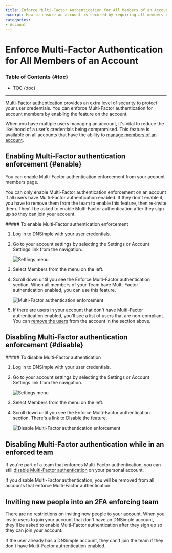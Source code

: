 ```yaml
---
title: Enforce Multi-Factor Authentication for All Members of an Account
excerpt: How to ensure an account is secured by requiring all members of an account to use Multi-Factor authentication.
categories:
- Account
---
```


# Enforce Multi-Factor Authentication for All Members of an Account

### Table of Contents {#toc}

* TOC
{:toc}

---

[Multi-Factor authentication](/articles/multi-factor-authentication/) provides an extra level of security to protect your user credentials. You can enforce Multi-Factor authentication for account members by enabling the feature on the account.

When you have multiple users managing an account, it's vital to reduce the likelihood of a user's credentials being compromised. This feature is available on all accounts that have the ability to [manage members of an account](/articles/account-users/).

## Enabling Multi-Factor authentication enforcement {#enable}

You can enable Multi-Factor authentication enforcement from your account members page.

You can only enable Multi-Factor authentication enforcement on an account if all users have Multi-Factor authentication enabled. If they don't enable it, you have to remove them from the team to enable this feature, then re-invite them. They'll be asked to enable Multi-Factor authentication after they sign up so they can join your account.

<div class="section-steps" markdown="1">
##### To enable Multi-Factor authentication enforcement

1.  Log in to DNSimple with your user credentials.
1.  Go to your account settings by selecting the <label>Settings</label> or <label>Account Settings</label> link from the navigation.

    ![Settings menu](/files/account-settings-access.jpg)

1.  Select <label>Members</label> from the menu on the left.
1.  Scroll down until you see the <label>Enforce Multi-Factor authentication</label> section. When all members of your Team have Multi-Factor authentication enabled, you can use this feature.

    ![Multi-Factor authentication enforcement](/files/account-2fa-enforcement.png)

1.  If there are users in your account that don't have Multi-Factor authentication enabled, you'll see a list of users that are non-compliant. You can [remove the users](/articles/account-users/#removing-members-from-an-account) from the account in the section above.
</div>


## Disabling Multi-Factor authentication enforcement {#disable}

<div class="section-steps" markdown="1">
##### To disable Multi-Factor authentication

1.  Log in to DNSimple with your user credentials.
1.  Go to your account settings by selecting the <label>Settings</label> or <label>Account Settings</label> link from the navigation.

    ![Settings menu](/files/account-settings-access.jpg)

1.  Select <label>Members</label> from the menu on the left.
1.  Scroll down until you see the <label>Enforce Multi-Factor authentication</label> section. There's a link to <label>Disable</label> the feature.

    ![Disable Multi-Factor authentication enforcement](/files/account-disable-2fa-enforcement.png)
</div>


## Disabling Multi-Factor authentication while in an enforced team

If you're part of a team that enforces Multi-Factor authentication, you can still [disable Multi-Factor authentication](/articles/multi-factor-authentication/#disable) on your personal account.

<warning>
If you disable Multi-Factor authentication, you will be removed from all accounts that enforce Multi-Factor authentication.
</warning>


## Inviting new people into an 2FA enforcing team

There are no restrictions on inviting new people to your account. When you invite users to join your account that don't have an DNSimple account, they'll be asked to enable Multi-Factor authentication after they sign up so they can join your account.

If the user already has a DNSimple account, they can't join the team if they don't have Multi-Factor authentication enabled.
